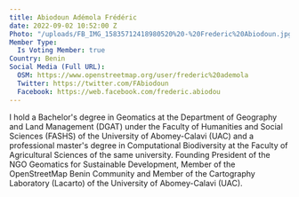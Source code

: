 ```yaml
---
title: Abiodoun Adémola Frédéric
date: 2022-09-02 10:52:00 Z
Photo: "/uploads/FB_IMG_15835712418980520%20-%20Frederic%20Abiodoun.jpg"
Member Type:
  Is Voting Member: true
Country: Benin
Social Media (Full URL):
  OSM: https://www.openstreetmap.org/user/frederic%20ademola
  Twitter: https://twitter.com/FAbiodoun
  Facebook: https://web.facebook.com/frederic.abiodou
---
```


I hold a Bachelor's degree in Geomatics at the Department of Geography and Land Management (DGAT) under the Faculty of Humanities and Social Sciences (FASHS) of the University of Abomey-Calavi (UAC) and a professional master's degree in Computational Biodiversity at the Faculty of Agricultural Sciences of the same university. Founding President of the NGO Geomatics for Sustainable Development, Member of the OpenStreetMap Benin Community and Member of the Cartography Laboratory (Lacarto) of the University of Abomey-Calavi (UAC).

